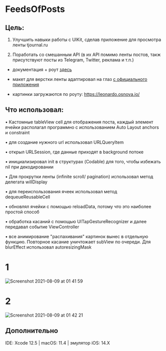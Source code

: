 # FeedsOfPosts

## Цель: 

1) Улучшить навыки работы с UIKit, сделав приложение для просмотра ленты tjournal.ru 

2) Поработать со смешанным API (в их API помимо ленты постов, такж присутствуют посты из Telegram, Twitter, реклама и т.п.)

- документация + роут [здесь](https://cmtt-ru.github.io/osnova-api/v2/swagger.html#/Timeline/getTimeline)

- макет для верстки ленты адаптировал на глаз [с официального приложения](https://apps.apple.com/ru/app/tjournal-новости-интернета/id683103523)

- картинки загружаются по роуту: 
https://leonardo.osnova.io/<uuid>

## Что использовал:
• Кастомные tableView cell для отображения поста, каждый элемент ячейки располагал программно с использованием Auto Layout anchors и constraint

• для создание нужного url использовал URLQueryItem

• открыл URLSession, где данные приходят в background потоке
 
• инициализировал init в структурах (Codable) для того, чтобы избежать nil при декодировании 

• Для прокрутки ленты (infinite scroll/ pagination) использовал метод делегата willDisplay
 
• для переиспользования ячеек использовал метод dequeueReusableCell
  
• обновлял ячейки с помощью reloadData, потому что это наиболее простой способ
 
• обработка касаний с помощью UITapGestureRecognizer и далее передавал событие ViewController
 
• все анимирование "распахивания" картинок вынес в отдельную функцию. Повторное касание уничтожает subView по очереди. Для blurEffect использовал autoresizingMask
 
# 1
![Screenshot 2021-08-09 at 01 41 59](https://user-images.githubusercontent.com/64494962/132016692-7b09b6ea-3151-4f83-a807-3c1132e476e1.png)
 
# 2
![Screenshot 2021-08-09 at 01 42 21](https://user-images.githubusercontent.com/64494962/132016826-4bd25ef5-68f8-48c5-8f2f-60480bdfc200.png)

## Дополнительно  
 IDE: Xcode 12.5 |
 macOS: 11.4 |
 эмулятор iOS: 14.X

